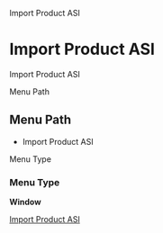 
Import Product ASI
# Import Product ASI


Import Product ASI

Menu Path
## Menu Path



- Import Product ASI

Menu Type
### Menu Type

**Window**


[Import Product ASI](../../functional-guide/window/window-import-product-asi.md)